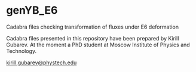 # genYB_E6
Cadabra files checking transformation of fluxes under E6 deformation

Cadabra files presented in this repository have been prepared by Kirill Gubarev. At the moment a PhD student at Moscow Institute of Physics and Technology. 

kirill.gubarev@phystech.edu
